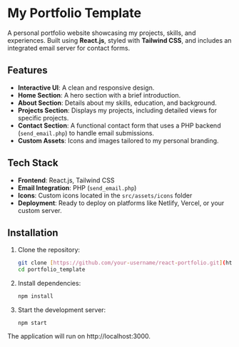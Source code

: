 # My Portfolio Template

A personal portfolio website showcasing my projects, skills, and experiences. Built using **React.js**, styled with **Tailwind CSS**, and includes an integrated email server for contact forms.

## Features
- **Interactive UI**: A clean and responsive design.
- **Home Section**: A hero section with a brief introduction.
- **About Section**: Details about my skills, education, and background.
- **Projects Section**: Displays my projects, including detailed views for specific projects.
- **Contact Section**: A functional contact form that uses a PHP backend (`send_email.php`) to handle email submissions.
- **Custom Assets**: Icons and images tailored to my personal branding.

## Tech Stack
- **Frontend**: React.js, Tailwind CSS
- **Email Integration**: PHP (`send_email.php`)
- **Icons**: Custom icons located in the `src/assets/icons` folder
- **Deployment**: Ready to deploy on platforms like Netlify, Vercel, or your custom server.

## Installation

1. Clone the repository:
   ```bash
   git clone [https://github.com/your-username/react-portfolio.git](https://github.com/walidmadad/portfolio_template.git)
   cd portfolio_template
   ```
2. Install dependencies:
   ```bash
   npm install
   ```
3. Start the development server:
   ```bsah
   npm start
   ```
  The application will run on http://localhost:3000.


